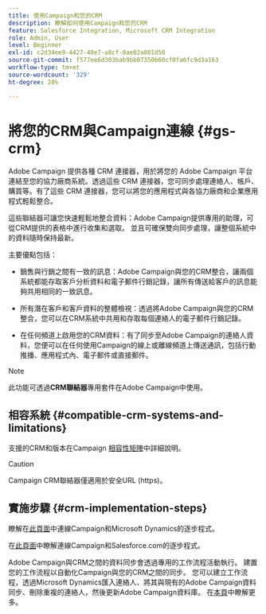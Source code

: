 ```yaml
---
title: 使用Campaign和您的CRM
description: 瞭解如何使用Campaign和您的CRM
feature: Salesforce Integration, Microsoft CRM Integration
role: Admin, User
level: Beginner
exl-id: c2d34ee9-4427-48e7-a8cf-0ae02a801d50
source-git-commit: f577ee6d303bab9bb07350b60cf0fa6fc9d3a163
workflow-type: tm+mt
source-wordcount: '329'
ht-degree: 20%

---
```


# 將您的CRM與Campaign連線 {#gs-crm}

Adobe Campaign 提供各種 CRM 連接器，用於將您的 Adobe Campaign 平台連結至您的協力廠商系統。透過這些 CRM 連接器，您可同步處理連絡人、帳戶、購買等。有了這些 CRM 連接器，您可以將您的應用程式與各協力廠商和企業應用程式輕鬆整合。

這些聯結器可讓您快速輕鬆地整合資料：Adobe Campaign提供專用的助理，可從CRM提供的表格中進行收集和選取。 並且可確保雙向同步處理，讓整個系統中的資料隨時保持最新。

主要優點包括：

* 銷售與行銷之間有一致的訊息：Adobe Campaign與您的CRM整合，讓兩個系統都能存取客戶分析資料和電子郵件行銷記錄，讓所有傳送給客戶的訊息能夠共用相同的一致訊息。

* 所有潛在客戶和客戶資料的整體檢視：透過將Adobe Campaign與您的CRM整合，您可以在CRM系統中共用和存取每個連絡人的電子郵件行銷記錄。

* 在任何頻道上啟用您的CRM資料：有了同步至Adobe Campaign的連絡人資料，您便可以在任何使用Campaign的線上或離線頻道上傳送通訊，包括行動推播、應用程式內、電子郵件或直接郵件。


>[!NOTE]
>
>此功能可透過&#x200B;**CRM聯結器**&#x200B;專用套件在Adobe Campaign中使用。

## 相容系統 {#compatible-crm-systems-and-limitations}

支援的CRM和版本在Campaign [相容性矩陣](../start/compatibility-matrix.md)中詳細說明。

>[!CAUTION]
>
> Campaign CRM聯結器僅適用於安全URL (https)。

## 實施步驟 {#crm-implementation-steps}

瞭解在[此頁面](ac-ms-dyn.md)中連線Campaign和Microsoft Dynamics的逐步程式。

在[此頁面](ac-sfdc.md)中瞭解連線Campaign和Salesforce.com的逐步程式。

Adobe Campaign與CRM之間的資料同步會透過專用的工作流程活動執行。 建置您的工作流程以自動化Campaign與您的CRM之間的同步。 您可以建立工作流程，透過Microsoft Dynamics匯入連絡人、將其與現有的Adobe Campaign資料同步、刪除重複的連絡人，然後更新Adobe Campaign資料庫。 在[本頁](crm-data-sync.md)中瞭解更多。
